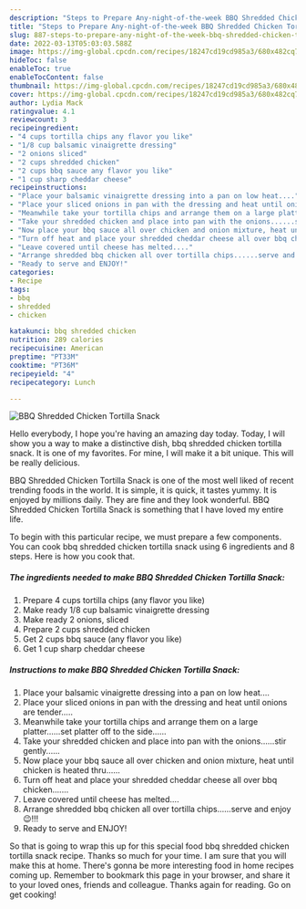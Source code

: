 ```yaml
---
description: "Steps to Prepare Any-night-of-the-week BBQ Shredded Chicken Tortilla Snack"
title: "Steps to Prepare Any-night-of-the-week BBQ Shredded Chicken Tortilla Snack"
slug: 887-steps-to-prepare-any-night-of-the-week-bbq-shredded-chicken-tortilla-snack
date: 2022-03-13T05:03:03.588Z
image: https://img-global.cpcdn.com/recipes/18247cd19cd985a3/680x482cq70/bbq-shredded-chicken-tortilla-snack-recipe-main-photo.jpg
hideToc: false
enableToc: true
enableTocContent: false
thumbnail: https://img-global.cpcdn.com/recipes/18247cd19cd985a3/680x482cq70/bbq-shredded-chicken-tortilla-snack-recipe-main-photo.jpg
cover: https://img-global.cpcdn.com/recipes/18247cd19cd985a3/680x482cq70/bbq-shredded-chicken-tortilla-snack-recipe-main-photo.jpg
author: Lydia Mack
ratingvalue: 4.1
reviewcount: 3
recipeingredient:
- "4 cups tortilla chips any flavor you like"
- "1/8 cup balsamic vinaigrette dressing"
- "2 onions sliced"
- "2 cups shredded chicken"
- "2 cups bbq sauce any flavor you like"
- "1 cup sharp cheddar cheese"
recipeinstructions:
- "Place your balsamic vinaigrette dressing into a pan on low heat...."
- "Place your sliced onions in pan with the dressing and heat until onions are tender....."
- "Meanwhile take your tortilla chips and arrange them on a large platter......set platter off to the side......"
- "Take your shredded chicken and place into pan with the onions......stir gently......"
- "Now place your bbq sauce all over chicken and onion mixture, heat until chicken is heated thru......"
- "Turn off heat and place your shredded cheddar cheese all over bbq chicken......."
- "Leave covered until cheese has melted...."
- "Arrange shredded bbq chicken all over tortilla chips......serve and enjoy 😉!!!"
- "Ready to serve and ENJOY!"
categories:
- Recipe
tags:
- bbq
- shredded
- chicken

katakunci: bbq shredded chicken 
nutrition: 289 calories
recipecuisine: American
preptime: "PT33M"
cooktime: "PT36M"
recipeyield: "4"
recipecategory: Lunch

---
```



![BBQ Shredded Chicken Tortilla Snack](https://img-global.cpcdn.com/recipes/18247cd19cd985a3/680x482cq70/bbq-shredded-chicken-tortilla-snack-recipe-main-photo.jpg)

Hello everybody, I hope you're having an amazing day today. Today, I will show you a way to make a distinctive dish, bbq shredded chicken tortilla snack. It is one of my favorites. For mine, I will make it a bit unique. This will be really delicious.



BBQ Shredded Chicken Tortilla Snack is one of the most well liked of recent trending foods in the world. It is simple, it is quick, it tastes yummy. It is enjoyed by millions daily. They are fine and they look wonderful. BBQ Shredded Chicken Tortilla Snack is something that I have loved my entire life.


To begin with this particular recipe, we must prepare a few components. You can cook bbq shredded chicken tortilla snack using 6 ingredients and 8 steps. Here is how you cook that.

<!--inarticleads1-->

##### The ingredients needed to make BBQ Shredded Chicken Tortilla Snack:

1. Prepare 4 cups tortilla chips (any flavor you like)
1. Make ready 1/8 cup balsamic vinaigrette dressing
1. Make ready 2 onions, sliced
1. Prepare 2 cups shredded chicken
1. Get 2 cups bbq sauce (any flavor you like)
1. Get 1 cup sharp cheddar cheese




<!--inarticleads2-->

##### Instructions to make BBQ Shredded Chicken Tortilla Snack:

1. Place your balsamic vinaigrette dressing into a pan on low heat....
1. Place your sliced onions in pan with the dressing and heat until onions are tender.....
1. Meanwhile take your tortilla chips and arrange them on a large platter......set platter off to the side......
1. Take your shredded chicken and place into pan with the onions......stir gently......
1. Now place your bbq sauce all over chicken and onion mixture, heat until chicken is heated thru......
1. Turn off heat and place your shredded cheddar cheese all over bbq chicken.......
1. Leave covered until cheese has melted....
1. Arrange shredded bbq chicken all over tortilla chips......serve and enjoy 😉!!!
1. Ready to serve and ENJOY!



So that is going to wrap this up for this special food bbq shredded chicken tortilla snack recipe. Thanks so much for your time. I am sure that you will make this at home. There's gonna be more interesting food in home recipes coming up. Remember to bookmark this page in your browser, and share it to your loved ones, friends and colleague. Thanks again for reading. Go on get cooking!
